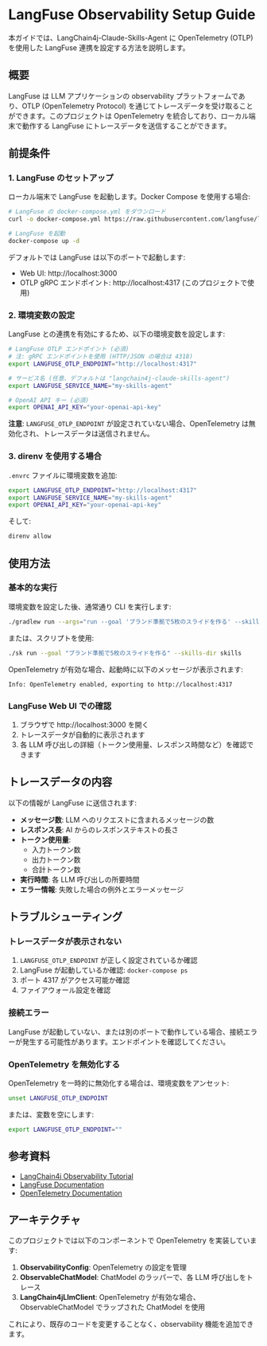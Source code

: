 # LangFuse Observability Setup Guide

本ガイドでは、LangChain4j-Claude-Skills-Agent に OpenTelemetry (OTLP) を使用した LangFuse 連携を設定する方法を説明します。

## 概要

LangFuse は LLM アプリケーションの observability プラットフォームであり、OTLP (OpenTelemetry Protocol) を通じてトレースデータを受け取ることができます。このプロジェクトは OpenTelemetry を統合しており、ローカル端末で動作する LangFuse にトレースデータを送信することができます。

## 前提条件

### 1. LangFuse のセットアップ

ローカル端末で LangFuse を起動します。Docker Compose を使用する場合:

```bash
# LangFuse の docker-compose.yml をダウンロード
curl -o docker-compose.yml https://raw.githubusercontent.com/langfuse/langfuse/main/docker-compose.yml

# LangFuse を起動
docker-compose up -d
```

デフォルトでは LangFuse は以下のポートで起動します:
- Web UI: http://localhost:3000
- OTLP gRPC エンドポイント: http://localhost:4317 (このプロジェクトで使用)

### 2. 環境変数の設定

LangFuse との連携を有効にするため、以下の環境変数を設定します:

```bash
# LangFuse OTLP エンドポイント (必須)
# 注: gRPC エンドポイントを使用 (HTTP/JSON の場合は 4318)
export LANGFUSE_OTLP_ENDPOINT="http://localhost:4317"

# サービス名 (任意、デフォルトは "langchain4j-claude-skills-agent")
export LANGFUSE_SERVICE_NAME="my-skills-agent"

# OpenAI API キー (必須)
export OPENAI_API_KEY="your-openai-api-key"
```

**注意**: `LANGFUSE_OTLP_ENDPOINT` が設定されていない場合、OpenTelemetry は無効化され、トレースデータは送信されません。

### 3. direnv を使用する場合

`.envrc` ファイルに環境変数を追加:

```bash
export LANGFUSE_OTLP_ENDPOINT="http://localhost:4317"
export LANGFUSE_SERVICE_NAME="my-skills-agent"
export OPENAI_API_KEY="your-openai-api-key"
```

そして:

```bash
direnv allow
```

## 使用方法

### 基本的な実行

環境変数を設定した後、通常通り CLI を実行します:

```bash
./gradlew run --args="run --goal 'ブランド準拠で5枚のスライドを作る' --skills-dir skills"
```

または、スクリプトを使用:

```bash
./sk run --goal "ブランド準拠で5枚のスライドを作る" --skills-dir skills
```

OpenTelemetry が有効な場合、起動時に以下のメッセージが表示されます:

```
Info: OpenTelemetry enabled, exporting to http://localhost:4317
```

### LangFuse Web UI での確認

1. ブラウザで http://localhost:3000 を開く
2. トレースデータが自動的に表示されます
3. 各 LLM 呼び出しの詳細（トークン使用量、レスポンス時間など）を確認できます

## トレースデータの内容

以下の情報が LangFuse に送信されます:

- **メッセージ数**: LLM へのリクエストに含まれるメッセージの数
- **レスポンス長**: AI からのレスポンステキストの長さ
- **トークン使用量**:
  - 入力トークン数
  - 出力トークン数
  - 合計トークン数
- **実行時間**: 各 LLM 呼び出しの所要時間
- **エラー情報**: 失敗した場合の例外とエラーメッセージ

## トラブルシューティング

### トレースデータが表示されない

1. `LANGFUSE_OTLP_ENDPOINT` が正しく設定されているか確認
2. LangFuse が起動しているか確認: `docker-compose ps`
3. ポート 4317 がアクセス可能か確認
4. ファイアウォール設定を確認

### 接続エラー

LangFuse が起動していない、または別のポートで動作している場合、接続エラーが発生する可能性があります。エンドポイントを確認してください。

### OpenTelemetry を無効化する

OpenTelemetry を一時的に無効化する場合は、環境変数をアンセット:

```bash
unset LANGFUSE_OTLP_ENDPOINT
```

または、変数を空にします:

```bash
export LANGFUSE_OTLP_ENDPOINT=""
```

## 参考資料

- [LangChain4j Observability Tutorial](https://docs.langchain4j.dev/tutorials/observability/)
- [LangFuse Documentation](https://langfuse.com/docs)
- [OpenTelemetry Documentation](https://opentelemetry.io/docs/)

## アーキテクチャ

このプロジェクトでは以下のコンポーネントで OpenTelemetry を実装しています:

1. **ObservabilityConfig**: OpenTelemetry の設定を管理
2. **ObservableChatModel**: ChatModel のラッパーで、各 LLM 呼び出しをトレース
3. **LangChain4jLlmClient**: OpenTelemetry が有効な場合、ObservableChatModel でラップされた ChatModel を使用

これにより、既存のコードを変更することなく、observability 機能を追加できます。
